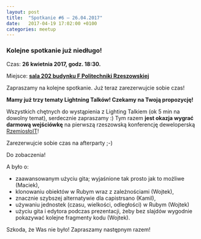 ```yaml
---
layout: post
title:  "Spotkanie #6 – 26.04.2017"
date:   2017-04-19 17:02:00 +0100
categories: meetup
---
```


### Kolejne spotkanie już niedługo!

Czas: **26 kwietnia 2017, godz. 18:30.**

Miejsce: **[sala 202 budynku F Politechniki
Rzeszowskiej](https://www.google.pl/maps/place/Marii+Sk%C5%82odowskiej-Curie+8%2F2,+Rzesz%C3%B3w/@50.0260119,21.9828244,19z/data=!3m1!4b1!4m5!3m4!1s0x473cfbafc82e1909:0xc1f8b4e1e7f09929!8m2!3d50.0260119!4d21.9833716)**

Zapraszamy na kolejne spotkanie. Już teraz zarezerwujcie sobie czas!

**Mamy już trzy tematy Lightning Talków! Czekamy na Twoją propozycję!**

Wszystkich chętnych do wystąpienia z Lighting Talkiem (ok 5 min na
dowolny temat), serdecznie zapraszamy :) Tym razem **jest okazja wygrać
darmową wejściówkę** na pierwszą rzeszowską konferencję deweloperską
[RzemiosłoIT](http://rzemioslo.it)!

Zarezerwujcie sobie czas na afterparty ;-)

Do zobaczenia!


A było o:

* zaawansowanym użyciu gita; wyjaśnione tak prosto jak to możliwe
(Maciek),
* klonowaniu obiektów w Rubym wraz z zależnościami (Wojtek),
* znacznie szybszej alternatywie dla capistrsano (Kamil),
* używaniu jednostek (czasu, wielkości, odległości) w Rubym (Wojtek)
* użyciu gita i edytora podczas prezentacji, żeby bez slajdów wygodnie pokazywać kolejne fragmenty kodu (Wojtek).

Szkoda, że Was nie było! Zapraszamy następnym razem!
